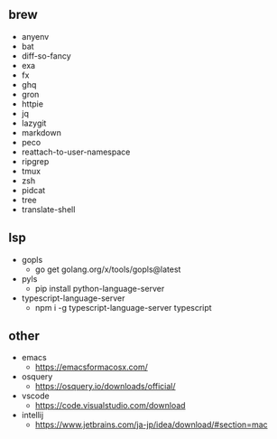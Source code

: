 ## brew
- anyenv
- bat
- diff-so-fancy
- exa
- fx
- ghq
- gron
- httpie
- jq
- lazygit
- markdown
- peco
- reattach-to-user-namespace
- ripgrep
- tmux
- zsh
- pidcat
- tree
- translate-shell

## lsp
- gopls
	- go get golang.org/x/tools/gopls@latest
- pyls
	- pip install python-language-server
- typescript-language-server
	- npm i -g typescript-language-server typescript

## other
- emacs
	- https://emacsformacosx.com/
- osquery
	- https://osquery.io/downloads/official/
- vscode
	- https://code.visualstudio.com/download
- intellij
	- https://www.jetbrains.com/ja-jp/idea/download/#section=mac
